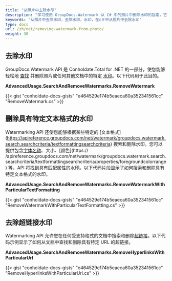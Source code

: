 ```yaml
---
title: "从照片中去除水印"
description: "学习使用 GroupDocs.Watermark 从 C# 中的照片中删除水印的指南，它是 Conholdate.Total for .NET 的一部分。"
keywords: "从照片中去除水印，去除水印，水印，在c＃中从照片中去除水印"
type: docs
url: /zh/net/removing-watermark-from-photo/
weight: 30
---
```

## 去除水印

GroupDocs.Watermark API 是 Conholdate.Total for .NET 的一部分，使您能够轻松地 [查找](https://apireference.groupdocs.com/net/watermark/groupdocs.watermark/watermarker/methods/search) 并删除照片或任何其他文档中的特定 [水印](https://apireference.groupdocs.com/net/watermark/groupdocs.watermark.search/possiblewatermark)。以下代码用于此目的。

**AdvancedUsage.SearchAndRemoveWatermarks.RemoveWatermark**

{{< gist "conholdate-docs-gists" "e464529e174b5eaeca60a352341561cc" "RemoveWatermark.cs" >}}

## 删除具有特定文本格式的水印

Watermarking API 还使您能够根据某些特定的 [文本格式] (https://apireference.groupdocs.com/net/watermark/groupdocs.watermark.search.searchcriteria/textformattingsearchcriteria) 搜索和删除水印。您可以提供包含[字体名称](https://apireference.groupdocs.com/net/watermark/groupdocs.watermark.search.searchcriteria/textformattingsearchcriteria/properties/fontname)、大小、[颜色](https:// /apireference.groupdocs.com/net/watermark/groupdocs.watermark.search.searchcriteria/textformattingsearchcriteria/properties/foregroundcolorrange) 等，API 将找到具有匹配属性的水印。以下代码片段显示了如何搜索和删除具有特定文本格式的水印。

**AdvancedUsage.SearchAndRemoveWatermarks.RemoveWatermarkWithParticularTextFormatting**

{{< gist "conholdate-docs-gists" "e464529e174b5eaeca60a352341561cc" "RemoveWatermarkWithParticularTextFormatting.cs" >}}

## 去除超链接水印

Watermarking API 允许您在任何受支持格式的文档中搜索和删除[超链接](https://apireference.groupdocs.com/net/watermark/groupdocs.watermark.search/hyperlinkpossiblewatermark)。以下代码示例显示了如何从文档中查找和删除具有特定 URL 的超链接。

**AdvancedUsage.SearchAndRemoveWatermarks.RemoveHyperlinksWithParticularUrl**

{{< gist "conholdate-docs-gists" "e464529e174b5eaeca60a352341561cc" "RemoveHyperlinksWithParticularUrl.cs" >}}









